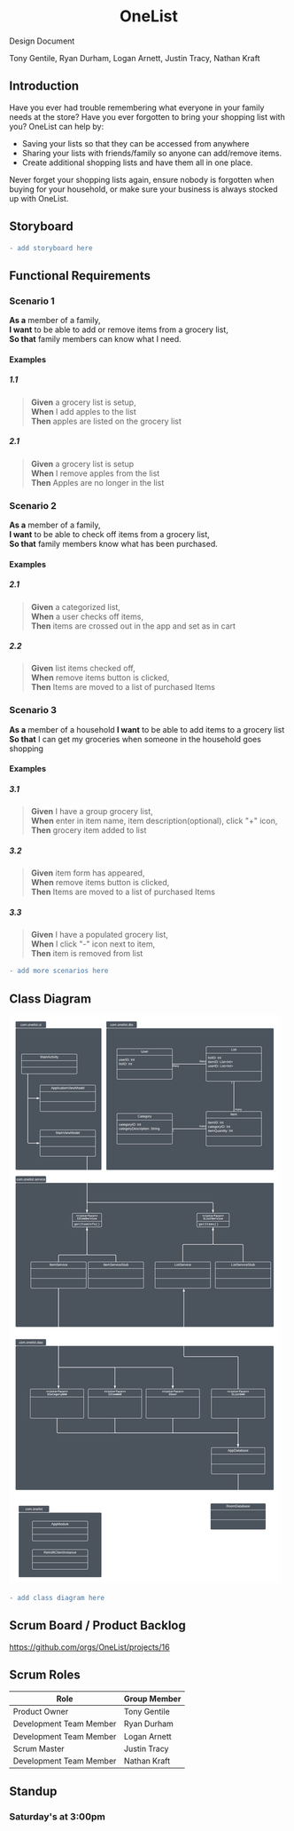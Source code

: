 <h1 align="center">OneList</h1>


Design Document  

Tony Gentile, Ryan Durham, Logan Arnett, Justin Tracy, Nathan Kraft

## Introduction 

Have you ever had trouble remembering what everyone in your family needs at the store? Have you ever forgotten to bring your shopping list with you? OneList can help by:

-	Saving your lists so that they can be accessed from anywhere
-	Sharing your lists with friends/family so anyone can add/remove items.
-	Create additional shopping lists and have them all in one place.

Never forget your shopping lists again, ensure nobody is forgotten when buying for your household, or make sure your business is always stocked up with OneList.

## Storyboard

```diff
- add storyboard here
```

## Functional Requirements

### Scenario 1

**As a** member of a family,  
**I want** to be able to add or remove items from a grocery list,  
**So that** family members can know what I need.

#### Examples

##### 1.1
> **Given** a grocery list is setup,  
  **When** I add apples to the list  
  **Then** apples are listed on the grocery list

##### 2.1
> **Given** a grocery list is setup  
  **When** I remove apples from the list  
  **Then** Apples are no longer in the list
  
### Scenario 2

**As a** member of a family,  
**I want** to be able to check off items from a grocery list,  
**So that** family members know what has been purchased.

#### Examples

##### 2.1
> **Given** a categorized list,  
  **When** a user checks off items,  
  **Then** items are crossed out in the app and set as in cart

##### 2.2
> **Given** list items checked off,  
  **When** remove items button is clicked,  
  **Then** Items are moved to a list of purchased Items
  
  ### Scenario 3

**As a** member of a household
**I want** to be able to add items to a grocery list 
**So that**  I can get my groceries when someone in the household goes shopping 

#### Examples

##### 3.1
> **Given** I have a group grocery list,  
  **When** enter in item name, item description(optional), click "+" icon,  
  **Then** grocery item added to list

##### 3.2
> **Given** item form has appeared,  
  **When** remove items button is clicked,  
  **Then** Items are moved to a list of purchased Items
  
 ##### 3.3
> **Given** I have a populated grocery list,  
  **When** I click "-" icon next to item,  
  **Then** item is removed from list

```diff
- add more scenarios here
```

## Class Diagram

![Class Diagram Image](/ClassDiagram.png)

```diff
- add class diagram here
```

## Scrum Board / Product Backlog
https://github.com/orgs/OneList/projects/16

## Scrum Roles

| Role | Group Member |
|-|-|
| Product Owner | Tony Gentile |
| Development Team Member | Ryan Durham |
| Development Team Member | Logan Arnett |
| Scrum Master | Justin Tracy |
| Development Team Member | Nathan Kraft |

## Standup

### Saturday's at 3:00pm
